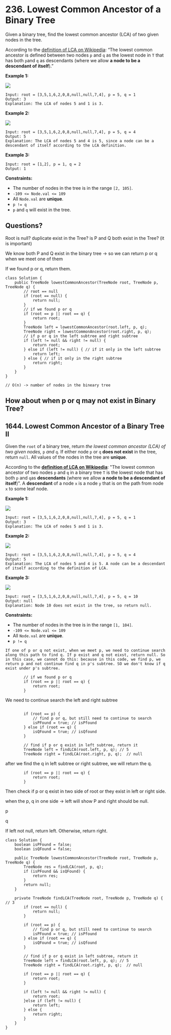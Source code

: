 # 236. Lowest Common Ancestor of a Binary Tree



Given a binary tree, find the lowest common ancestor (LCA) of two given nodes in the tree.

According to the [definition of LCA on Wikipedia](https://en.wikipedia.org/wiki/Lowest\_common\_ancestor): “The lowest common ancestor is defined between two nodes `p` and `q` as the lowest node in `T` that has both `p`and `q` as descendants (where we allow **a node to be a descendant of itself**).”

&#x20;

**Example 1:**

![](https://assets.leetcode.com/uploads/2018/12/14/binarytree.png)

```
Input: root = [3,5,1,6,2,0,8,null,null,7,4], p = 5, q = 1
Output: 3
Explanation: The LCA of nodes 5 and 1 is 3.
```

**Example 2:**

![](https://assets.leetcode.com/uploads/2018/12/14/binarytree.png)

```
Input: root = [3,5,1,6,2,0,8,null,null,7,4], p = 5, q = 4
Output: 5
Explanation: The LCA of nodes 5 and 4 is 5, since a node can be a descendant of itself according to the LCA definition.
```

**Example 3:**

```
Input: root = [1,2], p = 1, q = 2
Output: 1
```

&#x20;

**Constraints:**

* The number of nodes in the tree is in the range `[2, 105]`.
* `-109 <= Node.val <= 109`
* All `Node.val` are **unique**.
* `p != q`
* `p` and `q` will exist in the tree.

## Questions?

Root is null?  duplicate exist in the Tree? is P and Q both exist in the Tree? (it is important)

We know both P and Q exist in the binary tree -> so we can return p or q when we meet one of them&#x20;

If we found p or q, return them.

```
class Solution {
    public TreeNode lowestCommonAncestor(TreeNode root, TreeNode p, TreeNode q) {
        // root == null
        if (root == null) {
            return null;
        }
        // if we found p or q
        if (root == p || root == q) {
            return root;
        }
        TreeNode left = lowestCommonAncestor(root.left, p, q);
        TreeNode right = lowestCommonAncestor(root.right, p, q);
        // if p or q in the left subtree and right subtree
        if (left != null && right != null) {
            return root;
        } else if (left != null) { // if it only in the left subtree
            return left;
        } else { // if it only in the right subtree
            return right;
        }
    }
}

// O(n) -> number of nodes in the bineary tree
```

## How about when p or q may not exist in Binary Tree? &#x20;

## 1644. Lowest Common Ancestor of a Binary Tree II



Given the `root` of a binary tree, return _the lowest common ancestor (LCA) of two given nodes,_ `p` _and_ `q`. If either node `p` or `q` **does not exist** in the tree, return `null`. All values of the nodes in the tree are **unique**.

According to the [**definition of LCA on Wikipedia**](https://en.wikipedia.org/wiki/Lowest\_common\_ancestor): "The lowest common ancestor of two nodes `p` and `q` in a binary tree `T` is the lowest node that has both `p` and `q`as **descendants** (where we allow **a node to be a descendant of itself**)". A **descendant** of a node `x` is a node `y` that is on the path from node `x` to some leaf node.

&#x20;

**Example 1:**

![](https://assets.leetcode.com/uploads/2018/12/14/binarytree.png)

```
Input: root = [3,5,1,6,2,0,8,null,null,7,4], p = 5, q = 1
Output: 3
Explanation: The LCA of nodes 5 and 1 is 3.
```

**Example 2:**

![](https://assets.leetcode.com/uploads/2018/12/14/binarytree.png)

```
Input: root = [3,5,1,6,2,0,8,null,null,7,4], p = 5, q = 4
Output: 5
Explanation: The LCA of nodes 5 and 4 is 5. A node can be a descendant of itself according to the definition of LCA.
```

**Example 3:**

![](https://assets.leetcode.com/uploads/2018/12/14/binarytree.png)

```
Input: root = [3,5,1,6,2,0,8,null,null,7,4], p = 5, q = 10
Output: null
Explanation: Node 10 does not exist in the tree, so return null.
```

&#x20;

**Constraints:**

* The number of nodes in the tree is in the range `[1, 104]`.
* `-109 <= Node.val <= 109`
* All `Node.val` are **unique**.
* `p != q`

`If one of p or q not exist, when we meet p, we need to continue search along this path to find q. If p exist and q not eixst, return null. So in this case, we cannot do this: because in this code, we find p, we return p and not continue find q in p's subtree. SO we don't know if q exist under p's subtree.`

```
        // if we found p or q
        if (root == p || root == q) {
            return root;
        }
```

We need to continue search the left and right subtree

```
        
        if (root == p) {
            // find p or q, but still need to continue to search 
            isPFound = true; // isPfound
        } else if (root == q) {
            isQFound = true; // isQfound
        }
        
        // find if p or q exist in left subtree, return it
        TreeNode left = findLCA(root.left, p, q); // 5 
        TreeNode right = findLCA(root.right, p, q);  // null
```

after we find the q in left subtree or right subtree, we will return the q.&#x20;

```
        if (root == p || root == q) {
            return root; 
        }
```

Then check if p or q exist in two side of root or they exist in left or right side.&#x20;

when the p, q in one side -> left will show P and right should be null.&#x20;

&#x20;      p

q

If left not null, return left. Otherwise, return right.&#x20;

```
class Solution {
    boolean isPFound = false;
    boolean isQFound = false;
    
    public TreeNode lowestCommonAncestor(TreeNode root, TreeNode p, TreeNode q) {
        TreeNode res = findLCA(root, p, q);
        if (isPFound && isQFound) {
            return res;
        }
        return null;
    }
    
    private TreeNode findLCA(TreeNode root, TreeNode p, TreeNode q) { // 3 
        if (root == null) {
            return null;
        }
        
        if (root == p) {
            // find p or q, but still need to continue to search 
            isPFound = true; // isPfound
        } else if (root == q) {
            isQFound = true; // isQfound
        }
        
        // find if p or q exist in left subtree, return it
        TreeNode left = findLCA(root.left, p, q); // 5 
        TreeNode right = findLCA(root.right, p, q);  // null
        
        if (root == p || root == q) {
            return root; 
        }
        
        if (left != null && right != null) {
            return root;
        }else if (left != null) { 
            return left;
        } else { 
            return right; 
        }
    }
}
```

